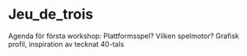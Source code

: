 # Jeu_de_trois


Agenda för första workshop: 
Plattformsspel?
Vilken spelmotor?
Grafisk profil, inspiration av tecknat 40-tals  

